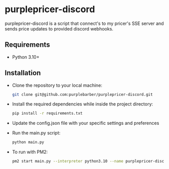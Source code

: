 # purplepricer-discord
 
purplepricer-discord is a script that connect's to my pricer's SSE server and sends price updates to provided discord webhooks.

## Requirements
+ Python 3.10+

## Installation

+ Clone the repository to your local machine:
    
    ```bash
    git clone git@github.com:purplebarber/purplepricer-discord.git
    ```
+ Install the required dependencies while inside the project directory:

    ```bash
    pip install -r requirements.txt
    ```
+ Update the config.json file with your specific settings and preferences

+ Run the main.py script:
    ```bash
    python main.py
    ```

+ To run with PM2:
    ```bash
    pm2 start main.py --interpreter python3.10 --name purplepricer-discord --time --cron '0 */6 * * *'
    ```

